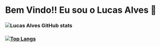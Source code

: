 # Bem Vindo!! Eu sou o Lucas Alves 👋
### ![Lucas Alves GitHub stats](https://github-readme-stats.vercel.app/api?username=lucasalveslads&theme=algolia&show_icons=true)
### [![Top Langs](https://github-readme-stats.vercel.app/api/top-langs/?username=lucasalveslads&theme=algolia&layout=compact)](https://github.com/lucasalveslads/github-readme-stats)
